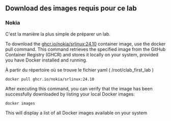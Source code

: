 ## Download des images requis pour ce lab

### Nokia
C'est la manière la plus simple de préparer un lab.

To download the [ghcr.io/nokia/srlinux:24.10](http://ghcr.io/nokia/srlinux:24.10) container image, use the docker pull command. This command retrieves the specified image from the GitHub Container Registry (GHCR) and stores it locally on your system, provided you have Docker installed and running.

À partir du répertoire où se trouve le fichier yaml  ( /root/clab_first_lab )

```
docker pull ghcr.io/nokia/srlinux:24.10
```

After executing this command, you can verify that the image has been successfully downloaded by listing your local Docker images:

```
docker images
```

This will display a list of all Docker images available on your system
